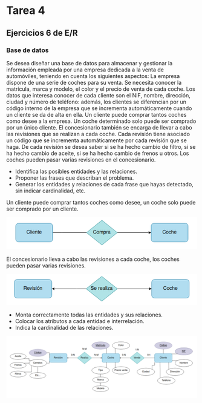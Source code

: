 # Tarea 4
## Ejercicios 6 de E/R
### Base de datos

Se desea diseñar una base de datos para almacenar y gestionar la información empleada por una empresa dedicada a la venta de automóviles, teniendo en cuenta los siguientes aspectos: La empresa dispone de una serie de coches para su venta. Se necesita conocer la matrícula, marca y modelo, el color y el precio de venta de cada coche. Los datos que interesa conocer de cada cliente son el NIF, nombre, dirección, ciudad y número de teléfono: además, los clientes se diferencian por un código interno de la empresa que se incrementa automáticamente cuando un cliente se da de alta en ella. Un cliente puede comprar tantos coches como desee a la empresa. Un coche determinado solo puede ser comprado por un único cliente. El concesionario también se encarga de llevar a cabo las revisiones que se realizan a cada coche. Cada revisión tiene asociado un código que se incrementa automáticamente por cada revisión que se haga. De cada revisión se desea saber si se ha hecho cambio de filtro, si se ha hecho cambio de aceite, si se ha hecho cambio de frenos u otros. Los coches pueden pasar varias revisiones en el concesionario.

- Identifica las posibles entidades y las relaciones.
- Proponer las frases que describan el problema.
- Generar los entidades y relaciones de cada frase que hayas detectado, sin indicar cardinalidad, etc.

Un cliente puede comprar tantos coches como desee, un coche solo puede ser comprado por un cliente.

![<>](img/Captura6-2.png)

 El concesionario lleva a cabo las revisiones a cada coche, los coches pueden pasar varias revisiones.

 ![<>](img/Captura6-3.png)

- Monta correctamente todas las entidades y sus relaciones.
- Colocar los atributos a cada entidad e interrelación.
- Indica la cardinalidad de las relaciones.

 ![<>](img/Captura6-1.png)
